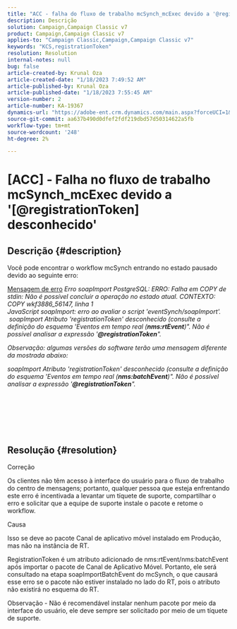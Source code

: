 ```yaml
---
title: "ACC - falha do fluxo de trabalho mcSynch_mcExec devido a '@registrationToken unknown'"
description: Descrição
solution: Campaign,Campaign Classic v7
product: Campaign,Campaign Classic v7
applies-to: "Campaign Classic,Campaign,Campaign Classic v7"
keywords: "KCS,registrationToken"
resolution: Resolution
internal-notes: null
bug: false
article-created-by: Krunal Oza
article-created-date: "1/18/2023 7:49:52 AM"
article-published-by: Krunal Oza
article-published-date: "1/18/2023 7:55:45 AM"
version-number: 2
article-number: KA-19367
dynamics-url: "https://adobe-ent.crm.dynamics.com/main.aspx?forceUCI=1&pagetype=entityrecord&etn=knowledgearticle&id=88a585ad-0497-ed11-aad1-6045bd0067ea"
source-git-commit: aa637b490d0dfef2fdf219dbd57d50314622a5fb
workflow-type: tm+mt
source-wordcount: '248'
ht-degree: 2%

---
```


# [ACC] - Falha no fluxo de trabalho mcSynch_mcExec devido a &#39;[@registrationToken] desconhecido&#39;

## Descrição {#description}


Você pode encontrar o workflow mcSynch entrando no estado pausado devido ao seguinte erro:


<u>Mensagem de erro</u>
*Erro soapImport PostgreSQL: ERRO: Falha em COPY de stdin: Não é possível concluir a operação no estado atual. CONTEXTO: COPY wkf3886_56147, linha 1
<br>JavaScript soapImport: erro ao avaliar o script &#39;eventSynch/soapImport&#39;.
<br> soapImport Atributo &#39;registrationToken&#39; desconhecido (consulte a definição do esquema &#39;Eventos em tempo real (<b>nms:rtEvent</b>)&quot;. Não é possível analisar a expressão &#39;<b>@registrationToken</b>&quot;.*

*Observação: algumas versões do software terão uma mensagem diferente da mostrada abaixo:*

*soapImport Atributo &#39;registrationToken&#39; desconhecido (consulte a definição do esquema &#39;Eventos em tempo real (<b>nms:batchEvent</b>)&quot;. Não é possível analisar a expressão &#39;<b>@registrationToken</b>&quot;.*


<br><br> <br><br> <br>

## Resolução {#resolution}


Correção

Os clientes não têm acesso à interface do usuário para o fluxo de trabalho do centro de mensagens; portanto, qualquer pessoa que esteja enfrentando este erro é incentivada a levantar um tíquete de suporte, compartilhar o erro e solicitar que a equipe de suporte instale o pacote e retome o workflow.



Causa

Isso se deve ao pacote Canal de aplicativo móvel instalado em Produção, mas não na instância de RT.

RegistrationToken é um atributo adicionado de nms:rtEvent/nms:batchEvent após importar o pacote de Canal de Aplicativo Móvel. Portanto, ele será consultado na etapa soapImportBatchEvent do mcSynch, o que causará esse erro se o pacote não estiver instalado no lado do RT, pois o atributo não existirá no esquema do RT.



Observação - Não é recomendável instalar nenhum pacote por meio da interface do usuário, ele deve sempre ser solicitado por meio de um tíquete de suporte.
